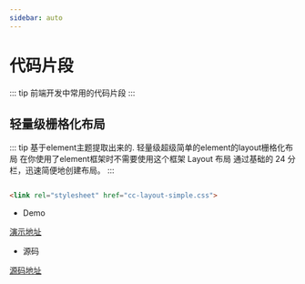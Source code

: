 ```yaml
---
sidebar: auto
---
```


# 代码片段

::: tip
前端开发中常用的代码片段
:::

## 轻量级栅格化布局

::: tip
基于element主题提取出来的. 轻量级超级简单的element的layout栅格化布局 在你使用了element框架时不需要使用这个框架 Layout 布局 通过基础的 24 分栏，迅速简便地创建布局。
:::

```html

<link rel="stylesheet" href="cc-layout-simple.css">

```

* Demo 

[演示地址](https://jian22446688.github.io/ele-layout-simple/demo/)

* 源码

[源码地址](https://github.com/jian22446688/ele-layout-simple)
